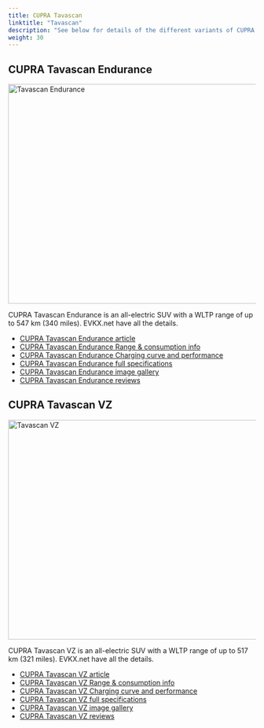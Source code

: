 ```yaml
---
title: CUPRA Tavascan
linktitle: "Tavascan"
description: "See below for details of the different variants of CUPRA Tavascan"
weight: 30
---
```

## CUPRA Tavascan Endurance

<a href="/models/cupra/tavascan/tavascan_endurance/"><img src="https://media.evkx.net/multimedia/models/cupra/tavascan/tavascan_endurance/main_1_st.JPG" width="800" height="446" alt="Tavascan Endurance" ></a>

CUPRA Tavascan Endurance is an all-electric SUV with a WLTP range of up to 547 km (340 miles). EVKX.net have all the details. 

- [CUPRA Tavascan Endurance article](/models/cupra/tavascan/tavascan_endurance/)
- [CUPRA Tavascan Endurance Range & consumption info](/models/cupra/tavascan/tavascan_endurance//rangeandconsumption)
- [CUPRA Tavascan Endurance Charging curve and performance](/models/cupra/tavascan/tavascan_endurance//chargingcurve)
- [CUPRA Tavascan Endurance full specifications](/models/cupra/tavascan/tavascan_endurance//specifications)
- [CUPRA Tavascan Endurance image gallery](/models/cupra/tavascan/tavascan_endurance//gallery)
- [CUPRA Tavascan Endurance reviews](/models/cupra/tavascan/tavascan_endurance//reviews)

## CUPRA Tavascan VZ

<a href="/models/cupra/tavascan/tavascan_vz/"><img src="https://media.evkx.net/multimedia/models/cupra/tavascan/tavascan_vz/main_1_st.JPG" width="800" height="446" alt="Tavascan VZ" ></a>

CUPRA Tavascan VZ is an all-electric SUV with a WLTP range of up to 517 km (321 miles). EVKX.net have all the details. 

- [CUPRA Tavascan VZ article](/models/cupra/tavascan/tavascan_vz/)
- [CUPRA Tavascan VZ Range & consumption info](/models/cupra/tavascan/tavascan_vz//rangeandconsumption)
- [CUPRA Tavascan VZ Charging curve and performance](/models/cupra/tavascan/tavascan_vz//chargingcurve)
- [CUPRA Tavascan VZ full specifications](/models/cupra/tavascan/tavascan_vz//specifications)
- [CUPRA Tavascan VZ image gallery](/models/cupra/tavascan/tavascan_vz//gallery)
- [CUPRA Tavascan VZ reviews](/models/cupra/tavascan/tavascan_vz//reviews)

